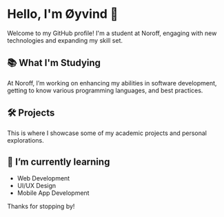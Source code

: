 # Hello, I'm Øyvind 👋

Welcome to my GitHub profile! I'm a student at Noroff, engaging with new technologies and expanding my skill set.

## 📚 What I'm Studying
At Noroff, I’m working on enhancing my abilities in software development, getting to know various programming languages, and best practices.

## 🛠️ Projects
This is where I showcase some of my academic projects and personal explorations.

## 🌱 I’m currently learning
- Web Development
- UI/UX Design
- Mobile App Development

Thanks for stopping by!
